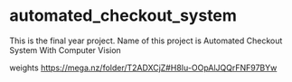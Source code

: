 # automated_checkout_system
This is the final year project. Name of this project is Automated Checkout System With Computer Vision

weights
https://mega.nz/folder/T2ADXCjZ#H8Iu-OOpAlJQQrFNF97BYw


